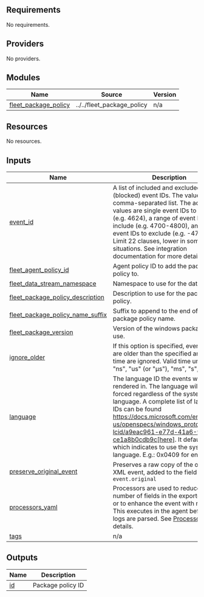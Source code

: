 <!-- BEGIN_TF_DOCS -->
## Requirements

No requirements.

## Providers

No providers.

## Modules

| Name | Source | Version |
|------|--------|---------|
| <a name="module_fleet_package_policy"></a> [fleet\_package\_policy](#module\_fleet\_package\_policy) | ../../fleet_package_policy | n/a |

## Resources

No resources.

## Inputs

| Name | Description | Type | Default | Required |
|------|-------------|------|---------|:--------:|
| <a name="input_event_id"></a> [event\_id](#input\_event\_id) | A list of included and excluded (blocked) event IDs. The value is a comma-separated list.  The accepted values are single event IDs to include (e.g. 4624), a range of event IDs to include (e.g. 4700-4800),  and single event IDs to exclude (e.g. -4735).  Limit 22 clauses, lower in some situations. See integration documentation for more details. | `string` | `null` | no |
| <a name="input_fleet_agent_policy_id"></a> [fleet\_agent\_policy\_id](#input\_fleet\_agent\_policy\_id) | Agent policy ID to add the package policy to. | `string` | n/a | yes |
| <a name="input_fleet_data_stream_namespace"></a> [fleet\_data\_stream\_namespace](#input\_fleet\_data\_stream\_namespace) | Namespace to use for the data stream. | `string` | `"default"` | no |
| <a name="input_fleet_package_policy_description"></a> [fleet\_package\_policy\_description](#input\_fleet\_package\_policy\_description) | Description to use for the package policy. | `string` | `""` | no |
| <a name="input_fleet_package_policy_name_suffix"></a> [fleet\_package\_policy\_name\_suffix](#input\_fleet\_package\_policy\_name\_suffix) | Suffix to append to the end of the package policy name. | `string` | `""` | no |
| <a name="input_fleet_package_version"></a> [fleet\_package\_version](#input\_fleet\_package\_version) | Version of the windows package to use. | `string` | `"1.42.0"` | no |
| <a name="input_ignore_older"></a> [ignore\_older](#input\_ignore\_older) | If this option is specified, events that are older than the specified amount of time are ignored. Valid time units are "ns", "us" (or "µs"), "ms", "s", "m", "h". | `string` | `"72h"` | no |
| <a name="input_language"></a> [language](#input\_language) | The language ID the events will be rendered in. The language will be forced regardless of the system language. A complete list of language IDs can be found https://docs.microsoft.com/en-us/openspecs/windows_protocols/ms-lcid/a9eac961-e77d-41a6-90a5-ce1a8b0cdb9c[here]. It defaults to `0`, which indicates to use the system language. E.g.: 0x0409 for en-US | `string` | `0` | no |
| <a name="input_preserve_original_event"></a> [preserve\_original\_event](#input\_preserve\_original\_event) | Preserves a raw copy of the original XML event, added to the field `event.original` | `bool` | `false` | no |
| <a name="input_processors_yaml"></a> [processors\_yaml](#input\_processors\_yaml) | Processors are used to reduce the number of fields in the exported event or to enhance the event with metadata. This executes in the agent before the logs are parsed. See [Processors](https://www.elastic.co/guide/en/beats/filebeat/current/filtering-and-enhancing-data.html) for details. | `string` | `null` | no |
| <a name="input_tags"></a> [tags](#input\_tags) | n/a | `list(string)` | n/a | yes |

## Outputs

| Name | Description |
|------|-------------|
| <a name="output_id"></a> [id](#output\_id) | Package policy ID |
<!-- END_TF_DOCS -->